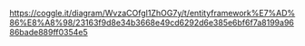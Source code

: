 <https://coggle.it/diagram/WvzaCOfgI1ZhOG7y/t/entityframework%E7%AD%86%E8%A8%98/23163f9d8e34b3668e49cd6292d6e385e6bf6f7a8199a9686bade889ff0354e5>